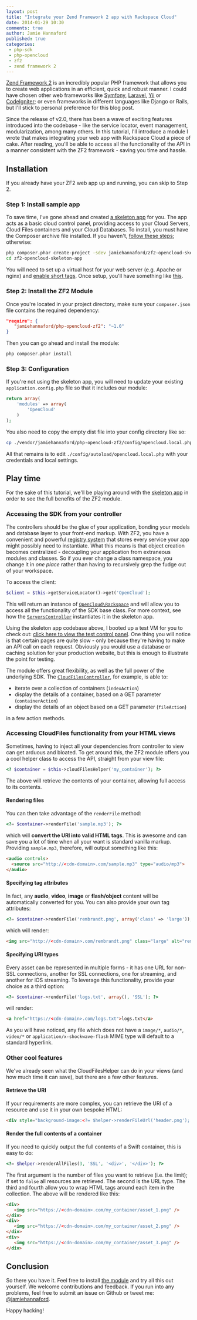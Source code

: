 ```yaml
---
layout: post
title: "Integrate your Zend Framework 2 app with Rackspace Cloud"
date: 2014-01-29 10:30
comments: true
author: Jamie Hannaford 
published: true
categories: 
 - php-sdk 
 - php-opencloud 
 - zf2 
 - zend framework 2 
---
```

[Zend Framework 2](http://zendframework.com/) is an incredibly popular PHP framework that allows you to create web applications in an efficient, quick and robust manner. I could have chosen other web frameworks like [Symfony](http://symfony.com/), [Laravel](http://laravel.com/), [Yii](http://www.yiiframework.com/) or [CodeIgniter](http://ellislab.com/codeigniter); or even frameworks in different languages like Django or Rails, but I'll stick to personal preference for this blog post.

Since the release of v2.0, there has been a wave of exciting features introduced into the codebase - like the service locator, event management, modularization, among many others. In this tutorial, I'll introduce a module I wrote that makes integrating your web app with Rackspace Cloud a piece of cake. After reading, you'll be able to access all the functionality of the API in a manner consistent with the ZF2 framework - saving you time and hassle.

## Installation

If you already have your ZF2 web app up and running, you can skip to Step 2.

### Step 1: Install sample app 

To save time, I've gone ahead and created [a skeleton app](https://github.com/jamiehannaford/zf2-opencloud-skeleton-app) for you. The app acts as a basic cloud control panel, providing access to your Cloud Servers, Cloud Files containers and your Cloud Databases. To install, you must have the Composer archive file installed. If you haven't, [follow these steps](https://github.com/jamiehannaford/php-opencloud-zf2#step-1-install-composer-if-you-havent-already); otherwise:

```bash
php composer.phar create-project -sdev jamiehannaford/zf2-opencloud-skeleton-app
cd zf2-opencloud-skeleton-app
```

You will need to set up a virtual host for your web server (e.g. Apache or nginx) and [enable short tags](http://stackoverflow.com/a/2185336/427992). Once setup, you'll have something like [this](http://23.253.63.225/).

### Step 2: Install the ZF2 Module

Once you're located in your project directory, make sure your `composer.json` file contains the required dependency:

```json
"require": {
   "jamiehannaford/php-opencloud-zf2": "~1.0"
}
```

Then you can go ahead and install the module:

```bash
php composer.phar install
```

### Step 3: Configuration

If you're not using the skeleton app, you will need to update your existing `application.config.php` file so that it includes our module:

```php
return array(
    'modules' => array(
        'OpenCloud'
    )
);
```

You also need to copy the empty dist file into your config directory like so:

```bash
cp ./vendor/jamiehannaford/php-opencloud-zf2/config/opencloud.local.php.dist ./config/autoload/opencloud.local.php
```

All that remains is to edit `./config/autoload/opencloud.local.php` with your credentials and local settings.

## Play time

For the sake of this tutorial, we'll be playing around with the [skeleton app](https://github.com/jamiehannaford/zf2-opencloud-skeleton-app) in order to see the full benefits of the ZF2 module. 

### Accessing the SDK from your controller

The controllers should be the glue of your application, bonding your models and database layer to your front-end markup. With ZF2, you have a convenient and powerful [registry system](http://zf2.readthedocs.org/en/latest/modules/zend.service-manager.intro.html) that stores every service your app might possibly need to instantiate. What this means is that object creation becomes centralized - decoupling your application from extraneous modules and classes. So if you ever change a class namespace, you change it in _one place_ rather than having to recursively grep the fudge out of your workspace.

To access the client:

```php
$client = $this->getServiceLocator()->get('OpenCloud');
```

This will return an instance of [`OpenCloud\Rackspace`](https://github.com/rackspace/php-opencloud/blob/master/lib/OpenCloud/Rackspace.php) and will allow you to access all the functionality of the SDK base class. For more context, see how the [`ServersController`](https://github.com/jamiehannaford/zf2-opencloud-skeleton-app/blob/master/module/Application/src/Application/Controller/ServersController.php) instantiates it in the skeleton app.

Using the skeleton app codebase above, I booted up a test VM for you to check out: [click here to view the test control panel](23.253.63.225). One thing you will notice is that certain pages are quite slow - only because they're having to make an API call on each request. Obviously you would use a database or caching solution for your production website, but this is enough to illustrate the point for testing.

The module offers great flexibility, as well as the full power of the underlying SDK. The [`CloudFilesController`](https://github.com/jamiehannaford/zf2-opencloud-skeleton-app/blob/master/module/Application/src/Application/Controller/CloudFilesController.php), for example, is able to:

- iterate over a collection of containers (`indexAction`)
- display the details of a container, based on a GET parameter (`containerAction`)
- display the details of an object based on a GET parameter (`fileAction`)

in a few action methods. 

### Accessing CloudFiles functionality from your HTML views

Sometimes, having to inject all your dependencies from controller to view can get arduous and bloated. To get around this, the ZF2 module offers you a cool helper class to access the API, straight from your view file:

```php
<? $container = $this->cloudFilesHelper('my_container'); ?>
```

The above will retrieve the contents of your container, allowing full access to its contents. 

#### Rendering files

You can then take advantage of the `renderFile` method:

```php
<?= $container->renderFile('sample.mp3'); ?>
```

which will **convert the URI into valid HTML tags**. This is awesome and can save you a lot of time when all your want is standard vanilla markup. Providing `sample.mp3`, therefore, will output something like this:

```html
<audio controls>
  <source src="http://<cdn-domain>.com/sample.mp3" type="audio/mp3">
</audio>
```

#### Specifying tag attributes

In fact, any **audio**, **video**, **image** or **flash/object** content will be automatically converted for you. You can also provide your own tag attributes:

```php
<?= $container->renderFile('rembrandt.png', array('class' => 'large')); ?>
```

which will render:

```html
<img src="http://<cdn-domain>.com/rembrandt.png" class="large" alt="rembrandt.png" />
```

#### Specifying URI types

Every asset can be represented in multiple forms - it has one URL for non-SSL connections, another for SSL connections, one for streaming, and another for iOS streaming. To leverage this functionality, provide your choice as a third option:

```php
<?= $container->renderFile('logs.txt', array(), 'SSL'); ?>
```

will render:

```html
<a href="https://<cdn-domain>.com/logs.txt">logs.txt</a>
```

As you will have noticed, any file which does not have a `image/*`, `audio/*`, `video/*` or `application/x-shockwave-flash` MIME type will default to a standard hyperlink.

### Other cool features

We've already seen what the CloudFilesHelper can do in your views (and how much time it can save), but there are a few other features.

#### Retrieve the URI

If your requirements are more complex, you can retrieve the URI of a resource and use it in your own bespoke HTML:

```html
<div style="background-image:<?= $helper->renderFileUrl('header.png'); ?>"></div>
```

#### Render the full contents of a container

If you need to quickly output the full contents of a Swift container, this is easy to do:

```php
<?= $helper->renderAllFiles(3, 'SSL', '<div>', '</div>'); ?>
```

The first argument is the number of files you want to retrieve (i.e. the limit); if set to `false` all resources are retrieved. The second is the URL type. The third and fourth allow you to wrap HTML tags around each item in the collection. The above will be rendered like this:

```html
<div>
   <img src="https://<cdn-domain>.com/my_container/asset_1.png" />
</div>
<div>
   <img src="https://<cdn-domain>.com/my_container/asset_2.png" />
</div>
<div>
   <img src="https://<cdn-domain>.com/my_container/asset_3.png" />
</div>
```

## Conclusion

So there you have it. Feel free to install [the module](https://github.com/jamiehannaford/php-opencloud-zf2) and try all this out yourself. We welcome contributions and feedback. If you run into any problems, feel free to submit an issue on Github or tweet me: [@jamiehannaford](https://twitter.com/jamiehannaford). 

Happy hacking!
